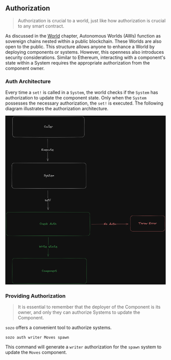 ## Authorization

> Authorization is crucial to a world, just like how authorization is crucial to any smart contract.

As discussed in the [World](./world.md) chapter, Autonomous Worlds (AWs) function as sovereign chains nested within a public blockchain. These Worlds are also open to the public. This structure allows anyone to enhance a World by deploying components or systems. However, this openness also introduces security considerations. Similar to Ethereum, interacting with a component's state within a System requires the appropriate authorization from the component owner.

### Auth Architecture

Every time a `set!` is called in a `System`, the world checks if the `System` has authorization to update the component state. Only when the `System` possesses the necessary authorization, the `set!` is executed. The following diagram illustrates the authorization architecture.

![Authorization Architecture](../images/dojo-auth.png)

### Providing Authorization

> It is essential to remember that the deployer of the Component is its owner, and only they can authorize Systems to update the Component.

`sozo` offers a convenient tool to authorize systems.

```shell
sozo auth writer Moves spawn
```

This command will generate a `writer` authorization for the `spawn` system to update the `Moves` component.